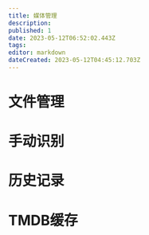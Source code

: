 ```yaml
---
title: 媒体管理
description: 
published: 1
date: 2023-05-12T06:52:02.443Z
tags: 
editor: markdown
dateCreated: 2023-05-12T04:45:12.703Z
---
```


# 文件管理

# 手动识别

# 历史记录

# TMDB缓存